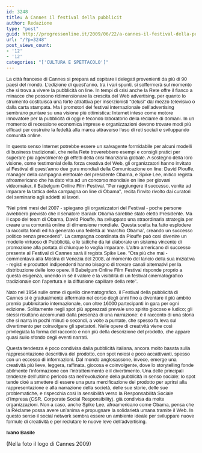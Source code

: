 ```yaml
---
id: 3248
title: A Cannes il festival della pubblicit
author: Redazione
type: "post"
guid: http://progressonline.it/2009/06/22/a-cannes-il-festival-della-pubblicit/
url: "/?p=3248"
post_views_count:
- '12'
- '12'
categories: "['CULTURA E SPETTACOLO']"
---
```


<font face="Tahoma, sans-serif"><font size="2">La città francese di Cannes si prepara ad ospitare i delegati provenienti da più di 90 paesi del mondo. L’edizione di quest’anno, tra i vari spunti, si soffermerà sul momento che si trova a vivere la pubblicità on line. In tempi di crisi anche la Rete offre il fianco a minacce che possono ridimensionare la crescita del Web advertising, per quanto lo strumento costituisca una forte attrattiva per inserzionisti "delusi" dal mezzo televisivo o dalla carta stampata. Ma i promotori del festival internazionale dell’advertising sembrano puntare su una visione più ottimistica: Internet inteso come motore innovatore per la pubblicità di oggi e fecondo laboratorio della réclame di domani. In un momento di recessione economica imprese e organizzazioni devono trovare modi più efficaci per costruire la fedeltà alla marca attraverso l’uso di reti sociali e sviluppando comunità online. </font></font>

<font face="Tahoma, sans-serif"><font size="2">In questo senso Internet potrebbe essere un salvagente formidabile per alcuni modelli di business tradizionali, che nella Rete troverebbero esempi e consigli pratici per superare più agevolmente gli effetti della crisi finanziaria globale. A sostegno della loro visione, come testimonial della forza creativa del Web, gli organizzatori hanno invitato al Festival di quest’anno due guru mondiali della Comunicazione on line: David Plouffe, manager della campagna elettorale del presidente Obama, e Spike Lee, mitico regista afroamericano che ha dato vita ad un concorso mondiale on line per giovani videomaker, il Babelgum Online Film Festival. "Per raggiungere il successo, venite ad imparare la tattica della campagna on line di Obama", recita l’invito rivolto dai curatori del seminario agli addetti ai lavori. </font></font>

<font face="Tahoma, sans-serif"><font size="2">"Nei primi mesi del 2007 - spiegano gli organizzatori del Festival - poche persone avrebbero previsto che il senatore Barack Obama sarebbe stato eletto Presidente. Ma il capo del team di Obama, David Plouffe, ha sviluppato una straordinaria strategia per creare una comunità online di dimensione mondiale. Questa scelta ha fatto esplodere la raccolta fondi ed ha generato una fedeltà al ‘marchio Obama’, creando un successo politico senza precedenti". La campagna coordinata da Plouffe può così divenire un modello virtuoso di Pubblicità, e le tattiche da lui elaborate un sistema vincente di promozione alla portata di chiunque lo voglia imparare. L’altro americano di successo presente al Festival di Cannes sarà il regista Spike Lee. "Ora più che mai - commentava alla Mostra di Venezia del 2008, al momento del lancio della sua iniziativa - registi e produttori indipendenti hanno bisogno di trovare canali alternativi per la distribuzione delle loro opere. Il Babelgum Online Film Festival risponde proprio a questa esigenza, unendo in sé il valore e la visibilità di un festival cinematografico tradizionale con l’apertura e la diffusione capillare della rete". </font></font>

<font face="Tahoma, sans-serif"><font size="2">Nato nel 1954 sulle orme di quello cinematografico, il Festival della pubblicità di Cannes si è gradualmente affermato nel corso degli anni fino a diventare il più ambito premio pubblicitario internazionale, con oltre 16000 partecipanti in gara per ogni edizione. Solitamente negli spot più apprezzati prevale uno spirito giocoso e ludico; gli stessi risultano accomunati dalla presenza di una narrazione: è il racconto di una storia che si narra in pochi minuti o secondi, a volte a puntate, che spesso fa leva sul divertimento per coinvolgere gli spettatori. Nelle opere di creatività viene così privilegiata la forma del racconto e non più della descrizione del prodotto, che appare quasi sullo sfondo degli eventi narrati. </font></font>

<font face="Tahoma, sans-serif"><font size="2">Questa tendenza è poco condivisa dalla pubblicità italiana, ancora molto basata sulla rappresentazione descrittiva del prodotto, con spot noiosi e poco accattivanti, spesso con un eccesso di informazioni. Dal mondo anglosassone, invece, emerge una creatività più lieve, leggera, raffinata, giocosa e coinvolgente, dove lo storytelling fonde abilmente l’informazione con l’intrattenimento e il divertimento. Una delle principali tendenze dell’ultimo periodo sta nell’evoluzione della pubblicità in senso sociale; lo spot tende cioè a smettere di essere una pura mercificazione del prodotto per aprirsi alla rappresentazione e alla narrazione della società, delle sue storie, delle sue problematiche, e rispecchia così la sensibilità verso la Responsabilità Sociale d’Impresa (CSR, Corporate Social Responsibility), già condivisa da molte organizzazioni. Non a caso, anche Spike Lee, afroamericano come Obama, pensa che la Réclame possa avere un’anima e propugnare la solidarietà umana tramite il Web. In questo senso il social network sembra essere un ambiente ideale per sviluppare nuove formule di creatività e per reclutare le nuove leve dell’advertising.</font></font>

<font face="Tahoma, sans-serif"><font size="2">**Ivano Basile**</font></font>

(Nella foto il logo di Cannes 2009)